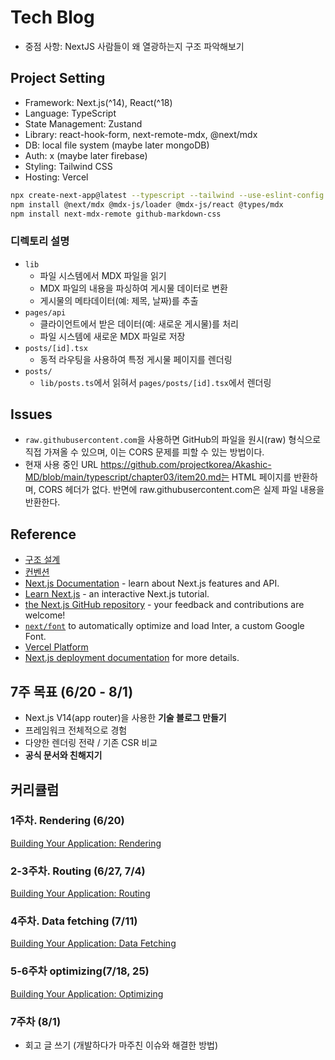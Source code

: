 # Tech Blog

- 중점 사항: NextJS 사람들이 왜 열광하는지 구조 파악해보기

## Project Setting

- Framework: Next.js(^14), React(^18)
- Language: TypeScript
- State Management: Zustand
- Library: react-hook-form, next-remote-mdx, @next/mdx
- DB: local file system (maybe later mongoDB)
- Auth: x (maybe later firebase)
- Styling: Tailwind CSS
- Hosting: Vercel

```bash
npx create-next-app@latest --typescript --tailwind --use-eslint-config  --import-alias '@/*'  --src-dir tech-blog
npm install @next/mdx @mdx-js/loader @mdx-js/react @types/mdx
npm install next-mdx-remote github-markdown-css
```

### 디렉토리 설명

- `lib`
  - 파일 시스템에서 MDX 파일을 읽기
  - MDX 파일의 내용을 파싱하여 게시물 데이터로 변환
  - 게시물의 메타데이터(예: 제목, 날짜)를 추출
- `pages/api`
  - 클라이언트에서 받은 데이터(예: 새로운 게시물)를 처리
  - 파일 시스템에 새로운 MDX 파일로 저장
- `posts/[id].tsx`
  - 동적 라우팅을 사용하여 특정 게시물 페이지를 렌더링
- `posts/`
  - `lib/posts.ts`에서 읽혀서 `pages/posts/[id].tsx`에서 렌더링

## Issues

- `raw.githubusercontent.com`을 사용하면 GitHub의 파일을 원시(raw) 형식으로 직접 가져올 수 있으며, 이는 CORS 문제를 피할 수 있는 방법이다.
- 현재 사용 중인 URL https://github.com/projectkorea/Akashic-MD/blob/main/typescript/chapter03/item20.md는 HTML 페이지를 반환하며, CORS 헤더가 없다. 반면에 raw.githubusercontent.com은 실제 파일 내용을 반환한다.

## Reference

- [구조 설계](https://nextjs.org/docs/app/building-your-application/routing/colocation)
- [컨벤션](https://nextjs.org/docs/getting-started/project-structure)
- [Next.js Documentation](https://nextjs.org/docs) - learn about Next.js features and API.
- [Learn Next.js](https://nextjs.org/learn) - an interactive Next.js tutorial.
- [the Next.js GitHub repository](https://github.com/vercel/next.js/) - your feedback and contributions are welcome!
- [`next/font`](https://nextjs.org/docs/basic-features/font-optimization) to automatically optimize and load Inter, a custom Google Font.
- [Vercel Platform](https://vercel.com/new?utm_medium=default-template&filter=next.js&utm_source=create-next-app&utm_campaign=create-next-app-readme)
- [Next.js deployment documentation](https://nextjs.org/docs/deployment) for more details.

## 7주 목표 (6/20 - 8/1)

- Next.js V14(app router)을 사용한 **기술 블로그 만들기**
- 프레임워크 전체적으로 경험
- 다양한 렌더링 전략 / 기존 CSR 비교
- **공식 문서와 친해지기**

## 커리큘럼

### 1주차. Rendering (6/20)

[Building Your Application: Rendering](https://nextjs.org/docs/app/building-your-application/rendering)

### 2-3주차. Routing (6/27, 7/4)

[Building Your Application: Routing](https://nextjs.org/docs/app/building-your-application/routing)

### 4주차. Data fetching (7/11)

[Building Your Application: Data Fetching](https://nextjs.org/docs/app/building-your-application/data-fetching)

### 5-6주차 optimizing(7/18, 25)

[Building Your Application: Optimizing](https://nextjs.org/docs/app/building-your-application/optimizing)

### 7주차 (8/1)

- 회고 글 쓰기 (개발하다가 마주친 이슈와 해결한 방법)